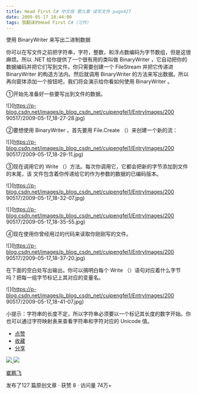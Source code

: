 ```yaml
---
title: Head First C# 中文版 第九章 读写文件 page427
date: 2009-05-17 18:44:00
tags: 我翻译的Head First C#（习作）
---
```

使用  BinaryWriter  来写出二进制数据

  

你可以在写文件之前把字符串，字符，整数，和浮点数编码为字节数组，但是这很麻烦。所以  .NET  给你提供了一个很有用的类叫做  BinaryWriter
，它自动把你的数据编码并把它们写到文件。你只需要创建一个  FileStream  并把它传递进  BinaryWriter  的构造方法内。然后就调用
BinaryWriter  的方法来写出数据。所以再向窗体添加一个按钮吧，我们将会演示给你看如何使用  BinaryWriter  。

  

①开始先准备好一些要写出到文件的数据。

  

![](https://p-blog.csdn.net/images/p_blog_csdn_net/cuipengfei1/EntryImages/200
90517/2009-05-17_18-27-28.jpg)

②要想使用  BinaryWriter  ，首先要用  File.Create  （）来创建一个新的流：

  

![](https://p-blog.csdn.net/images/p_blog_csdn_net/cuipengfei1/EntryImages/200
90517/2009-05-17_18-29-11.jpg)

③现在调用它的  Write  （）方法。每次你调用它，它都会把新的字节添加到文件的末尾，该  文件包含着你传递给它的作为参数的数据的已编码版本。

  

![](https://p-blog.csdn.net/images/p_blog_csdn_net/cuipengfei1/EntryImages/200
90517/2009-05-17_18-32-07.jpg)

![](https://p-blog.csdn.net/images/p_blog_csdn_net/cuipengfei1/EntryImages/200
90517/2009-05-17_18-35-55.jpg)

④现在使用你曾经用过的代码来读取你刚刚写的文件。

  

![](https://p-blog.csdn.net/images/p_blog_csdn_net/cuipengfei1/EntryImages/200
90517/2009-05-17_18-37-20.jpg)

在下面的空白处写出输出。你可以搞明白每个  Write  （）语句对应着什么字节吗？把每一组字节标记上其对应的变量名。

  

![](https://p-blog.csdn.net/images/p_blog_csdn_net/cuipengfei1/EntryImages/200
90517/2009-05-17_18-41-07.jpg)

小提示：字符串的长度不定，所以字符串必须要以一个标记其长度的数字开始。你也可以通过字符映射表来查看字符串和字符对应的  Unicode  值。

  * [ 点赞  ](javascript:;)
  * [ 收藏  ](javascript:;)
  * [ 分享 ](javascript:;)

[ ![](https://profile.csdnimg.cn/5/2/5/3_cuipengfei1)
![](https://g.csdnimg.cn/static/user-reg-year/1x/11.png)
](https://blog.csdn.net/cuipengfei1)

[ 崔鹏飞 ](https://blog.csdn.net/cuipengfei1)

发布了127 篇原创文章  ·  获赞 8  ·  访问量 74万+

